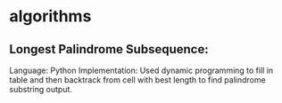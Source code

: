 # algorithms
## Longest Palindrome Subsequence:
Language: Python
Implementation: Used dynamic programming to fill in table and then backtrack from cell with best length to find palindrome substring output. 
